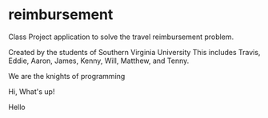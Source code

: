 # reimbursement
Class Project application to solve the travel reimbursement problem.

Created by the students of Southern Virginia University
This includes Travis, Eddie, Aaron, James, Kenny, Will, Matthew, and Tenny.


We are the knights of programming



Hi, What's up!

Hello

